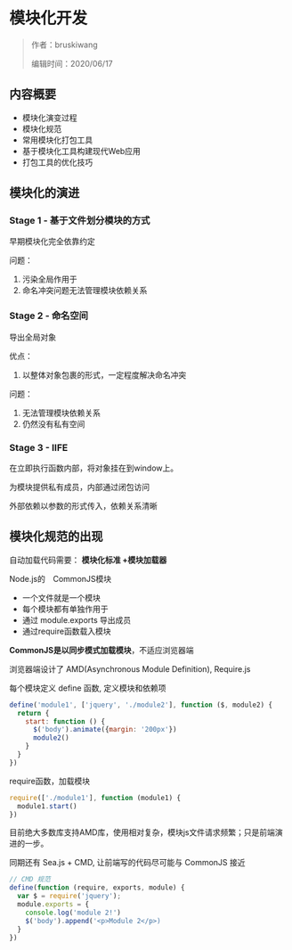 # 模块化开发

> 作者：bruskiwang
>
> 编辑时间：2020/06/17

## 内容概要

- 模块化演变过程
- 模块化规范
- 常用模块化打包工具
- 基于模块化工具构建现代Web应用
- 打包工具的优化技巧

## 模块化的演进

### Stage 1 - 基于文件划分模块的方式

早期模块化完全依靠约定

问题：

1. 污染全局作用于
2. 命名冲突问题无法管理模块依赖关系

### Stage 2 - 命名空间

导出全局对象

优点：

1. 以整体对象包裹的形式，一定程度解决命名冲突

问题：

1. 无法管理模块依赖关系
2. 仍然没有私有空间

### Stage 3 - IIFE

在立即执行函数内部，将对象挂在到window上。

为模块提供私有成员，内部通过闭包访问

外部依赖以参数的形式传入，依赖关系清晰

## 模块化规范的出现

自动加载代码需要： **模块化标准 +模块加载器**

Node.js的　CommonJS模块

- 一个文件就是一个模块
- 每个模块都有单独作用于
- 通过 module.exports 导出成员
- 通过require函数载入模块

**CommonJS是以同步模式加载模块**，不适应浏览器端

浏览器端设计了 AMD(Asynchronous Module Definition), Require.js

每个模块定义 define 函数, 定义模块和依赖项

```js
define('module1', ['jquery', './module2'], function ($, module2) {
  return {
    start: function () {
      $('body').animate({margin: '200px'})
      module2()
    }
  }
})
```

require函数，加载模块

```js
require(['./module1'], function (module1) {
  module1.start()
})
```

目前绝大多数库支持AMD库，使用相对复杂，模块js文件请求频繁；只是前端演进的一步。

同期还有 Sea.js + CMD, 让前端写的代码尽可能与 CommonJS 接近

```js
// CMD 规范
define(function (require, exports, module) {
  var $ = require('jquery');
  module.exports = {
    console.log('module 2!')
    $('body').append('<p>Module 2</p>)
  }
})
```